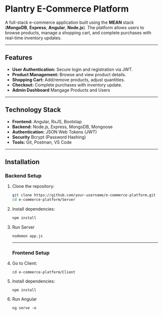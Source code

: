 # Plantry E-Commerce Platform

A full-stack e-commerce application built using the **MEAN** stack (**MongoDB**, **Express**, **Angular**, **Node.js**). The platform allows users to browse products, manage a shopping cart, and complete purchases with real-time inventory updates.

---

## Features

- **User Authentication:** Secure login and registration via JWT.
- **Product Management:** Browse and view product details.
- **Shopping Cart:** Add/remove products, adjust quantities.
- **Checkout:** Complete purchases with inventory update.
- **Admin Dashboard** Mangage Products and Users

---

## Technology Stack

- **Frontend:** Angular, RxJS, Bootstap
- **Backend:** Node.js, Express, MongoDB, Mongoose
- **Authentication:** JSON Web Tokens (JWT)
- **Security** Bcrypt (Password Hashing)
- **Tools:** Git, Postman, VS Code

---

## Installation

### Backend Setup

1. Clone the repository:
   ```bash
   git clone https://github.com/your-username/e-commerce-platform.git
   cd e-commerce-platform/Server
   ```

2. Install dependencies:
   ```bash
   npm install
   ```
3. Run Server
   ```
   nodemon app.js
   ```
   
   ---
   
   ### Frontend Setup

1. Go to Client:
   ```
   cd e-commerce-platform/Client
   ```

2. Install dependencies:
   ```
   npm install
   ```
3. Run Angular
   ```
   ng serve -o
   ```
   
